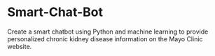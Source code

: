 # Smart-Chat-Bot
Create a smart chatbot using Python and machine learning to provide personalized chronic kidney disease information on the Mayo Clinic website.

